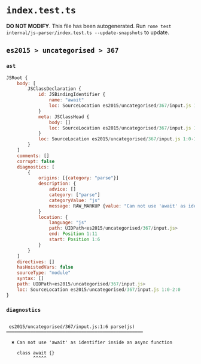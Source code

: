 # `index.test.ts`

**DO NOT MODIFY**. This file has been autogenerated. Run `rome test internal/js-parser/index.test.ts --update-snapshots` to update.

## `es2015 > uncategorised > 367`

### `ast`

```javascript
JSRoot {
	body: [
		JSClassDeclaration {
			id: JSBindingIdentifier {
				name: "await"
				loc: SourceLocation es2015/uncategorised/367/input.js 1:6-1:11 (await)
			}
			meta: JSClassHead {
				body: []
				loc: SourceLocation es2015/uncategorised/367/input.js 1:0-1:14
			}
			loc: SourceLocation es2015/uncategorised/367/input.js 1:0-1:14
		}
	]
	comments: []
	corrupt: false
	diagnostics: [
		{
			origins: [{category: "parse"}]
			description: {
				advice: []
				category: ["parse"]
				categoryValue: "js"
				message: RAW_MARKUP {value: "Can not use 'await' as identifier inside an async function"}
			}
			location: {
				language: "js"
				path: UIDPath<es2015/uncategorised/367/input.js>
				end: Position 1:11
				start: Position 1:6
			}
		}
	]
	directives: []
	hasHoistedVars: false
	sourceType: "module"
	syntax: []
	path: UIDPath<es2015/uncategorised/367/input.js>
	loc: SourceLocation es2015/uncategorised/367/input.js 1:0-2:0
}
```

### `diagnostics`

```

 es2015/uncategorised/367/input.js:1:6 parse(js) ━━━━━━━━━━━━━━━━━━━━━━━━━━━━━━━━━━━━━━━━━━━━━━━━━━━

  ✖ Can not use 'await' as identifier inside an async function

    class await {}
          ^^^^^


```
